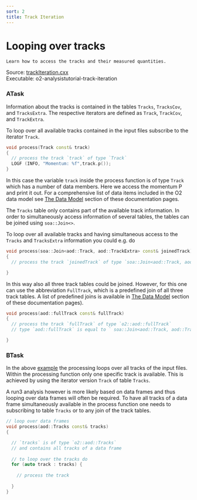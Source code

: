 ```yaml
---
sort: 2
title: Track Iteration
---
```


# Looping over tracks

```goal
Learn how to access the tracks and their measured quantities.
```

<div style="margin-bottom:5mm">
  Source: <a href="https://github.com/pbuehler/documentation/blob/main/docs/tutorials/code/trackIteration.cxx" target="_blank">trackIteration.cxx</a><br>
  Executable: o2-analysistutorial-track-iteration
</div>

<a name="atask"></a>
### ATask

Information about the tracks is contained in the tables `Tracks`, `TracksCov`, and `TracksExtra`. The respective iterators are defined as `Track`, `TrackCov`, and `TrackExtra`.

To loop over all available tracks contained in the input files subscribe to the iterator `Track`. 

```cpp
void process(Track const& track)
{
  // process the track `track` of type `Track`
  LOGF (INFO, "Momentum: %f",track.p());
}
```

In this case the variable `track` inside the process function is of type `Track`
which has a number of data members. Here we access the momentum P and print it
out. For a comprehensive list of data items included in the O2 data model see <a
href="../framework/datamodel.html" target="_blank">The Data Model</a> section
of these documentation pages. 

The `Tracks` table only contains part of the available track information. In order to simultaneously access information of several tables, the tables can be joined using `soa::Join<>`.

To loop over all available tracks and having simultaneous access to the `Tracks` and `TracksExtra` information you could e.g. do

```cpp
void process(soa::Join<aod::Track, aod::TrackExtra> const& joinedTrack)
{
  // process the track `joinedTrack` of type `soa::Join<aod::Track, aod::TrackExtra>`

}
```

In this way also all three track tables could be joined. However, for this one can use the abbreviation `FullTrack`, which is a predefined join of all three track tables. A list of predefined joins is available in <a href="../framework/datamodel.html" target="_blank">The Data Model</a> section of these documentation pages). 

```cpp
void process(aod::fullTrack const& fullTrack)
{
  // process the track `fullTrack` of type `o2::aod::fullTrack`
  // type `aod::fullTrack` is equal to ` soa::Join<aod::Track, aod::TrackCov, aod::TrackExtra>`

}
```

<a name="btask"></a>
### BTask

In the above <a href="#atask">example</a> the processing loops over all tracks of the input files. Within the processing function only one specific track is available. This is achieved by using the iterator version `Track` of table `Tracks`.

A run3 analysis however is more likely based on data frames and thus looping over data frames will often be required. To have all tracks of a data frame simultaneously available in the process function one needs to subscribing to table `Tracks` or to any join of the track tables.

```cpp
// loop over data frames
void process(aod::Tracks const& tracks)
{

  // `tracks` is of type `o2::aod::Tracks`
  // and contains all tracks of a data frame
  
  // to loop over the tracks do
  for (auto track : tracks) {
  
    // process the track
    
  }
}
```
